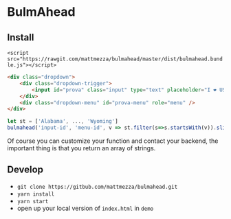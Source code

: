 BulmAhead
======

## Install

`<script src="https://rawgit.com/mattmezza/bulmahead/master/dist/bulmahead.bundle.js"></script>`

```html
<div class="dropdown">
    <div class="dropdown-trigger">
        <input id="prova" class="input" type="text" placeholder="I ❤️ USA" aria-haspopup="true" aria-controls="prova-menu">
    </div>
    <div class="dropdown-menu" id="prova-menu" role="menu" />
</div>
```

```js
let st = ['Alabama', ..., 'Wyoming']
bulmahead('input-id', 'menu-id', v => st.filter(s=>s.startsWith(v)).slice(0,5), 200);
```

Of course you can customize your function and contact your backend, the important thing is that you return an array of strings.

## Develop

- `git clone https://gitbub.com/mattmezza/bulmahead.git`
- `yarn install`
- `yarn start`
- open up your local version of `index.html` in `demo`